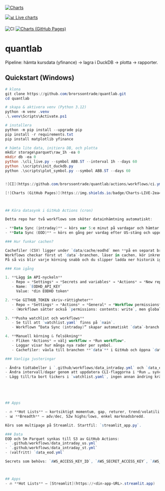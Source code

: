 ﻿[![Charts](https://img.shields.io/badge/Charts-gh--pages-blue)](https://brorssontrade.github.io/quantlab/)


[![📊 Live charts](https://img.shields.io/badge/📊%20Live%20charts-gh--pages-blue)](https://brorssontrade.github.io/quantlab/)



![CI](https://github.com/brorssontrade/quantlab/actions/workflows/ci.yml/badge.svg)
[![Charts (GitHub Pages)](https://img.shields.io/badge/Charts-LIVE-2ea44f?logo=github)](https://brorssontrade.github.io/quantlab/)



# quantlab
Pipeline: hämta kursdata (yfinance) → lagra i DuckDB → plotta → rapporter.

## Quickstart (Windows)

```powershell
# klona
git clone https://github.com/brorssontrade/quantlab.git
cd quantlab

# skapa & aktivera venv (Python 3.12)
python -m venv .venv
.\.venv\Scripts\Activate.ps1

# installera
python -m pip install --upgrade pip
pip install -r requirements.txt
pip install matplotlib yfinance

# hämta lite data, initiera DB, och plotta
mkdir storage\parquet\raw_1h -ea 0
mkdir db -ea 0
python .\cli_live.py --symbol ABB.ST --interval 1h --days 60
python .\scripts\init_duckdb.py
python .\scripts\plot_symbol.py --symbol ABB.ST --days 60


![CI](https://github.com/brorssontrade/quantlab/actions/workflows/ci.yml/badge.svg)

[![Charts (GitHub Pages)](https://img.shields.io/badge/Charts-LIVE-2ea44f?logo=github)](https://brorssontrade.github.io/quantlab/)



## Köra datasynk i GitHub Actions (cron)

Detta repo har två workflows som sköter datainhämtning automatiskt:

- **Data Sync (intraday)** – körs var 5:e minut på vardagar och hämtar 5-min bars för tickers i `watchlist.yaml`. Respekterar market hours.
- **Data Sync (EOD)** – körs en gång per vardag efter US-stäng och uppdaterar dagliga bars.

### Hur funkar cachen?

Cachefiler (CSV) ligger under `data/cache/eodhd` men **på en separat branch** som heter `data`.
Workflows checkar först ut `data`-branchen, läser in cachen, kör inkrementell synk, och pushar tillbaka ändrade CSV:er.
På så vis blir varje körning snabb och du slipper ladda ner historik igen.

### Kom igång

1. **Lägg in API-nyckeln**
   - Repo → *Settings* → *Secrets and variables* → *Actions* → *New repository secret*
   - Name: `EODHD_API_KEY`  
     Value: *din EODHD token*

2. **Ge GITHUB_TOKEN skriv-rättigheter**
   - Repo → *Settings* → *Actions* → *General* → *Workflow permissions* → välj **Read and write permissions**.
   - (Workflown sätter också `permissions: contents: write`, men globala rättigheter måste tillåta skrivning.)

3. **Pusha watchlist och workflows**
   - Se till att `watchlist.yaml` finns på `main`.
   - Workflown “Data Sync (intraday)” skapar automatiskt `data`-branch första gången om den saknas.

4. **Manuell körning & felsökning**
   - Fliken *Actions* → välj workflow → *Run workflow*.
   - Loggar visar hur många nya rader per symbol.
   - Cachefiler: växla till branchen **`data`** i GitHub och öppna `data/cache/eodhd/…csv`.

### Vanliga justeringar

- Ändra tidtabeller i `.github/workflows/data_intraday.yml` och `data_eod.yml` (`cron` är i **UTC**).
- Ändra intervall/dagar genom att uppdatera CLI-flaggorna i *Run … sync*-steget.
- Lägg till/ta bort tickers i `watchlist.yaml`, ingen annan ändring krävs.





## Apps

- 🔥 **Hot Lists** – kortsiktigt momentum, gap, returer, trend/volatilitet.
- 📊 **Breadth** – adv/dec, 52w highs/lows, enkel marknadsbredd.

Körs som multipage på Streamlit. Startfil: `streamlit_app.py`.

### Data
EOD och 5m Parquet synkas till S3 av GitHub Actions:
- `.github/workflows/data_intraday_us.yml`
- `.github/workflows/data_intraday_st.yml`
- (valfritt) `data_eod.yml`

Secrets som behövs: `AWS_ACCESS_KEY_ID`, `AWS_SECRET_ACCESS_KEY`, `AWS_REGION`, `S3_BUCKET`.



## Apps
- 🔥 **Hot Lists** — [Streamlit](https://<din-app-URL>.streamlit.app)
